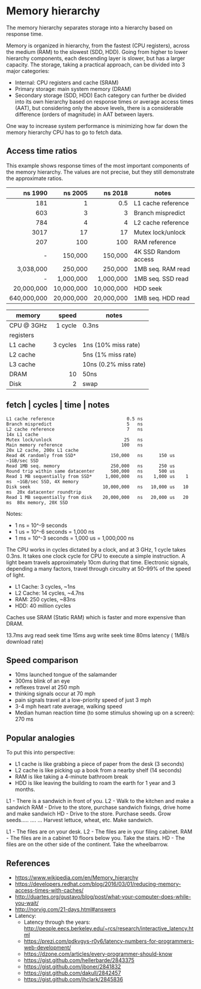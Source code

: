 # Memory hierarchy

The memory hierarchy separates storage into a hierarchy based on response time.

Memory is organized in hierarchy, from the fastest (CPU registers), across the medium (RAM) to the slowest (SDD, HDD). Going from higher to lower hierarchy components, each descending layer is slower, but has a larger capacity. The storage, taking a practical approach, can be divided into 3 major categories: 
- Internal: CPU registers and cache (SRAM)
- Primary storage: main system memory (DRAM)
- Secondary storage (SDD, HDD)
Each category can further be divided into its own hierarchy based on response times or average access times (AAT), but considering only the above levels, there is a considerable difference (orders of magnitude) in AAT between layers.

One way to increase system performance is minimizing how far down the memory hierarchy CPU has to go to fetch data.



## Access time ratios

This example shows response times of the most important components of the memory hierarchy. The values are not precise, but they still demonstrate the approximate ratios.


ns 1990     | ns 2005    | ns 2018    | notes
-----------:|-----------:|-----------:|-----------------
 181        | 1          |        0.5 | L1 cache reference
 603        |          3 |          3 | Branch mispredict
 784        |          4 |          4 | L2 cache reference
 3017       |         17 |         17 | Mutex lock/unlock
 207        |        100 |        100 | RAM reference
 -          |    150,000 |    150,000 | 4K SSD Random access
 3,038,000  |    250,000 |    250,000 | 1MB seq. RAM read
 -          |  1,000,000 |  1,000,000 | 1MB seq. SSD read
 20,000,000 | 10,000,000 | 10,000,000 | HDD seek
640,000,000 | 20,000,000 | 20,000,000 | 1MB seq. HDD read



memory     |    speed |     notes
-----------|---------:|-----------------
CPU @ 3GHz | 1 cycle  | 0.3ns
registers  |          | 
L1 cache   | 3 cycles | 1ns (10% miss rate)
L2 cache   |          | 5ns (1% miss rate)
L3 cache   |          | 10ns (0.2% miss rate)
DRAM       |  10      | 50ns
Disk       |   2      | swap


fetch | cycles | time | notes
-------------------------------

```
L1 cache reference                           0.5 ns
Branch mispredict                            5   ns
L2 cache reference                           7   ns                      14x L1 cache
Mutex lock/unlock                           25   ns
Main memory reference                      100   ns                      20x L2 cache, 200x L1 cache
Read 4K randomly from SSD*             150,000   ns      150 us          ~1GB/sec SSD
Read 1MB seq. memory                   250,000   ns      250 us
Round trip within same datacenter      500,000   ns      500 us
Read 1 MB sequentially from SSD*     1,000,000   ns    1,000 us    1 ms  ~1GB/sec SSD, 4X memory
Disk seek                           10,000,000   ns   10,000 us   10 ms  20x datacenter roundtrip
Read 1 MB sequentially from disk    20,000,000   ns   20,000 us   20 ms  80x memory, 20X SSD
```

Notes:
* 1 ns = 10^-9 seconds
* 1 us = 10^-6 seconds = 1,000 ns
* 1 ms = 10^-3 seconds = 1,000 us = 1,000,000 ns




The CPU works in cycles dictated by a clock, and at 3 GHz, 1 cycle takes 0.3ns. It takes one clock cycle for CPU to execute a simple instruction. A light beam travels approximately 10cm during that time. Electronic signals, depending a many factors, travel through circuitry at 50–99% of the speed of light.

- L1 Cache: 3 cycles, ~1ns
- L2 Cache: 14 cycles, ~4.7ns
- RAM: 250 cycles, ~83ns
- HDD: 40 million cycles

Caches use SRAM (Static RAM) which is faster and more expensive than DRAM.

13.7ms avg read seek time
15ms avg write seek time
80ms latency ( 1MB/s download rate)


## Speed comparison
- 10ms launched tongue of the salamander
- 300ms blink of an eye
- reflexes travel at 250 mph
- thinking signals occur at 70 mph
- pain signals travel at a low-priority speed of just 3 mph
- 3-4 mph heart rate average, walking speed
- Median human reaction time (to some stimulus showing up on a screen): 270 ms



## Popular analogies

To put this into perspective:
- L1 cache is like grabbing a piece of paper from the desk (3 seconds)
- L2 cache is like picking up a book from a nearby shelf (14 seconds)
- RAM is like taking a 4-minute bathroom break
- HDD is like leaving the building to roam the earth for 1 year and 3 months.

L1 - There is a sandwich in front of you.
L2 - Walk to the kitchen and make a sandwich
RAM - Drive to the store, purchase sandwich fixings, drive home and make sandwich
HD - Drive to the store. Purchase seeds. Grow seeds..... .... ... Harvest lettuce, wheat, etc. Make sandwich.

L1 - The files are on your desk.
L2 - The files are in your filing cabinet.
RAM - The files are in a cabinet 10 floors below you. Take the stairs.
HD - The files are on the other side of the continent. Take the wheelbarrow.





## References
- https://www.wikipedia.com/en/Memory_hierarchy
- https://developers.redhat.com/blog/2016/03/01/reducing-memory-access-times-with-caches/
- http://duartes.org/gustavo/blog/post/what-your-computer-does-while-you-wait/
- http://norvig.com/21-days.html#answers
- Latency: 
  - Latency through the years: http://people.eecs.berkeley.edu/~rcs/research/interactive_latency.html
  - https://prezi.com/pdkvgys-r0y6/latency-numbers-for-programmers-web-development/
  - https://dzone.com/articles/every-programmer-should-know
  - https://gist.github.com/hellerbarde/2843375
  - https://gist.github.com/jboner/2841832
  - https://gist.github.com/dakull/2842457
  - https://gist.github.com/jhclark/2845836
